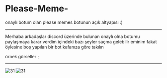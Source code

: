 # Please-Meme-
onaylı botum olan please memes botunun açık altyapısı :)
 <hr>
Merhaba arkadaşlar discord üzerinde bulunan onaylı olna botumu paylaşmaya karar verdim içindeki bazı şeyler saçma gelebilir eminim fakat öylesine boş yapılan bir bot kafanıza göre takılın 

örnek görseller ;
 <hr>

<img src="https://cdn.discordapp.com/attachments/841708527198142484/909587178844192768/unknown.png" alt="31" />
<img src="https://cdn.discordapp.com/attachments/841708527198142484/909587443328618496/unknown.png" alt="31" />

